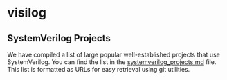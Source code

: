 # visilog

## SystemVerilog Projects

We have compiled a list of large popular well-established projects that use SystemVerilog. You can find the list in the [systemverilog_projects.md](systemverilog_projects.md) file. This list is formatted as URLs for easy retrieval using git utilities.
